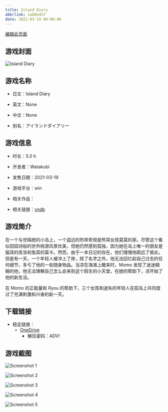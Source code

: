 ```yaml
---
title: Island Diary
abbrlink: 1ab0e457
date: 2021-03-19 00:00:00
---
```

[编辑此页面](https://github.com/ACG-3/ADV3-source/blob/main/source/_posts/games/Island%20Diary.md)

## 游戏封面

![Island Diary](https://pan.timero.xyz/onedrive/img_lib_001/Island%20Diary_cover.avif)


## 游戏名称

- 日文：Island Diary
- 英文：None
- 中文：None

- 别名：アイランドダイアリー


## 游戏信息

- 时长：5.0 h
- 开发者：Watakubi
- 发售日期：2021-03-19
- 游戏平台：win
- 相关作品：

- 相关链接：[vndb](https://vndb.org/v21436)


## 游戏简介

在一个与世隔绝的小岛上，一个遥远的热带奇观是熊耳女孩莫莫的家。尽管这个看似田园诗般的世外桃源风景优美，但她仍然感到孤独，因为她在岛上唯一的朋友是猫耳的库洛和兔耳的莫卡。然而，由于一本日记的存在，他们慢慢地疏远了彼此。但是有一天，一个年轻人被冲上了岸，除了名字之外，他无法回忆起自己过去的任何细节，多亏了他的一些随身物品。当凉在海滩上醒来时，Momo 发现了迷迷糊糊的他，他无法理解自己怎么会来到这个陌生的小天堂，在她的帮助下，凉开始了他的新生活。

在 Momo 的正能量和 Ryou 的帮助下，三个女孩和迷失的年轻人在孤岛上共同度过了充满刺激和兴奋的新一天。




## 下载链接

- 稳定链接：
    - [OneDrive](https://pan.timero.xyz/onedrive/adv_lib_001/Island%20Diary)
        - 解压密码：ADV!



## 游戏截图


![Screenshot 1](https://pan.timero.xyz/onedrive/img_lib_001/Island%20Diary_Screenshot_1.avif)

![Screenshot 2](https://pan.timero.xyz/onedrive/img_lib_001/Island%20Diary_Screenshot_2.avif)

![Screenshot 3](https://pan.timero.xyz/onedrive/img_lib_001/Island%20Diary_Screenshot_3.avif)

![Screenshot 4](https://pan.timero.xyz/onedrive/img_lib_001/Island%20Diary_Screenshot_4.avif)

![Screenshot 5](https://pan.timero.xyz/onedrive/img_lib_001/Island%20Diary_Screenshot_5.avif)

